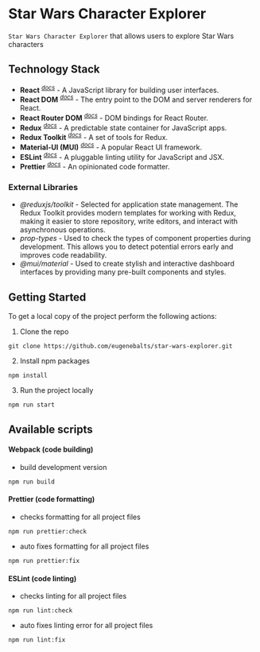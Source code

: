 # Star Wars Character Explorer

`Star Wars Character Explorer` that allows users to explore Star Wars characters

## Technology Stack

- **React** <sup>_[docs](https://legacy.reactjs.org/docs/getting-started.html)_</sup> - A JavaScript library for building user interfaces.
- **React DOM** <sup>_[docs](https://legacy.reactjs.org/docs/react-dom.html)_</sup> - The entry point to the DOM and server renderers for React.
- **React Router DOM** <sup>_[docs](https://reactrouter.com/en/6.21.2)_</sup> - DOM bindings for React Router. 
- **Redux** <sup>_[docs](https://redux.js.org/introduction/getting-started)_</sup> -  A predictable state container for JavaScript apps.
- **Redux Toolkit** <sup>_[docs](https://redux-toolkit.js.org/introduction/getting-started)_</sup> - A set of tools for Redux.
- **Material-UI (MUI)** <sup>_[docs](https://mui.com/material-ui/getting-started/)_</sup> -  A popular React UI framework.
- **ESLint** <sup>_[docs](https://eslint.org/docs/latest/)_</sup> - A pluggable linting utility for JavaScript and JSX.
- **Prettier** <sup>_[docs](https://prettier.io/docs/en/)_</sup> - An opinionated code formatter.


### External Libraries

- *@reduxjs/toolkit* - Selected for application state management. The Redux Toolkit provides modern templates for working with Redux, making it easier to store repository, write editors, and interact with asynchronous operations.
- *prop-types* - Used to check the types of component properties during development. This allows you to detect potential errors early and improves code readability.
- *@mui/material* - Used to create stylish and interactive dashboard interfaces by providing many pre-built components and styles.

## Getting Started

To get a local copy of the project perform the following actions:

1. Clone the repo

```
git clone https://github.com/eugenebalts/star-wars-explorer.git
```

2. Install npm packages

```
npm install
```

3. Run the project locally

```
npm run start
```

## Available scripts

#### Webpack (code building)

- build development version

```
npm run build
```

#### Prettier (code formatting)

- сhecks formatting for all project files

```
npm run prettier:check
```

- auto fixes formatting for all project files

```
npm run prettier:fix
```

#### ESLint (code linting)

- checks linting for all project files

```
npm run lint:check
```

- auto fixes linting error for all project files

```
npm run lint:fix
```
